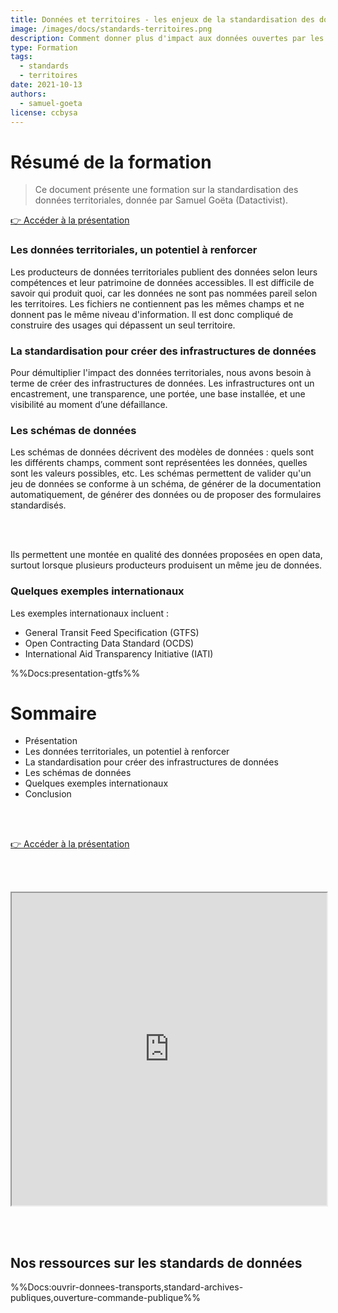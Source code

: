 ```yaml
---
title: Données et territoires - les enjeux de la standardisation des données ouvertes
image: /images/docs/standards-territoires.png
description: Comment donner plus d'impact aux données ouvertes par les territoires grâce aux standards ?
type: Formation
tags:
  - standards
  - territoires
date: 2021-10-13
authors:
  - samuel-goeta
license: ccbysa
---
```


# Résumé de la formation

> Ce document présente une formation sur la standardisation des données territoriales, donnée par Samuel Goëta (Datactivist).

<a href="https://datactivist.coop/nec/#1" class="customButton">👉 Accéder à la présentation</a>

### Les données territoriales, un potentiel à renforcer

Les producteurs de données territoriales publient des données selon leurs compétences et leur patrimoine de données accessibles. Il est difficile de savoir qui produit quoi, car les données ne sont pas nommées pareil selon les territoires. Les fichiers ne contiennent pas les mêmes champs et ne donnent pas le même niveau d'information. Il est donc compliqué de construire des usages qui dépassent un seul territoire.

### La standardisation pour créer des infrastructures de données

Pour démultiplier l'impact des données territoriales, nous avons besoin à terme de créer des infrastructures de données. Les infrastructures ont un encastrement, une transparence, une portée, une base installée, et une visibilité au moment d’une défaillance.

### Les schémas de données

Les schémas de données décrivent des modèles de données : quels sont les différents champs, comment sont représentées les données, quelles sont les valeurs possibles, etc. Les schémas permettent de valider qu'un jeu de données se conforme à un schéma, de générer de la documentation automatiquement, de générer des données ou de proposer des formulaires standardisés.

<br /></br>

Ils permettent une montée en qualité des données proposées en open data, surtout lorsque plusieurs producteurs produisent un même jeu de données.

### Quelques exemples internationaux

Les exemples internationaux incluent :

- General Transit Feed Specification (GTFS)
- Open Contracting Data Standard (OCDS)
- International Aid Transparency Initiative (IATI)

%%Docs:presentation-gtfs%%

# Sommaire

- Présentation
- Les données territoriales, un potentiel à renforcer
- La standardisation pour créer des infrastructures de données
- Les schémas de données
- Quelques exemples internationaux
- Conclusion

<br /></br>

<a href="https://datactivist.coop/nec/#1" class="customButton">👉 Accéder à la présentation</a>

<br /></br>

<div class="responsiveIframe">
<iframe
width="100%"
height="500"
src="https://datactivist.coop/nec/#1">
</iframe>
</div>

<br /></br>

## Nos ressources sur les standards de données

%%Docs:ouvrir-donnees-transports,standard-archives-publiques,ouverture-commande-publique%%